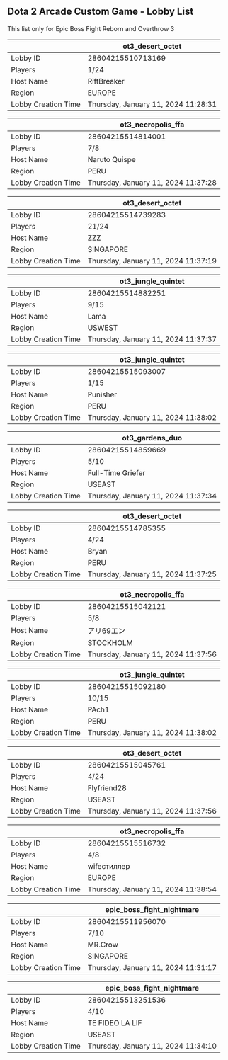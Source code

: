 ## Dota 2 Arcade Custom Game - Lobby List

This list only for Epic Boss Fight Reborn and Overthrow 3

|  | ot3_desert_octet |
| ------ | ------ |
| Lobby ID | 28604215510713169 |
| Players | 1/24 |
| Host Name | RiftBreaker |
| Region | EUROPE |
| Lobby Creation Time | Thursday, January 11, 2024 11:28:31 |


|  | ot3_necropolis_ffa |
| ------ | ------ |
| Lobby ID | 28604215514814001 |
| Players | 7/8 |
| Host Name | Naruto Quispe |
| Region | PERU |
| Lobby Creation Time | Thursday, January 11, 2024 11:37:28 |


|  | ot3_desert_octet |
| ------ | ------ |
| Lobby ID | 28604215514739283 |
| Players | 21/24 |
| Host Name | ZZZ |
| Region | SINGAPORE |
| Lobby Creation Time | Thursday, January 11, 2024 11:37:19 |


|  | ot3_jungle_quintet |
| ------ | ------ |
| Lobby ID | 28604215514882251 |
| Players | 9/15 |
| Host Name | Lama |
| Region | USWEST |
| Lobby Creation Time | Thursday, January 11, 2024 11:37:37 |


|  | ot3_jungle_quintet |
| ------ | ------ |
| Lobby ID | 28604215515093007 |
| Players | 1/15 |
| Host Name | Punisher |
| Region | PERU |
| Lobby Creation Time | Thursday, January 11, 2024 11:38:02 |


|  | ot3_gardens_duo |
| ------ | ------ |
| Lobby ID | 28604215514859669 |
| Players | 5/10 |
| Host Name | Full-Time Griefer |
| Region | USEAST |
| Lobby Creation Time | Thursday, January 11, 2024 11:37:34 |


|  | ot3_desert_octet |
| ------ | ------ |
| Lobby ID | 28604215514785355 |
| Players | 4/24 |
| Host Name | Bryan |
| Region | PERU |
| Lobby Creation Time | Thursday, January 11, 2024 11:37:25 |


|  | ot3_necropolis_ffa |
| ------ | ------ |
| Lobby ID | 28604215515042121 |
| Players | 5/8 |
| Host Name | アリ69エン |
| Region | STOCKHOLM |
| Lobby Creation Time | Thursday, January 11, 2024 11:37:56 |


|  | ot3_jungle_quintet |
| ------ | ------ |
| Lobby ID | 28604215515092180 |
| Players | 10/15 |
| Host Name | PAch1 |
| Region | PERU |
| Lobby Creation Time | Thursday, January 11, 2024 11:38:02 |


|  | ot3_desert_octet |
| ------ | ------ |
| Lobby ID | 28604215515045761 |
| Players | 4/24 |
| Host Name | Flyfriend28 |
| Region | USEAST |
| Lobby Creation Time | Thursday, January 11, 2024 11:37:56 |


|  | ot3_necropolis_ffa |
| ------ | ------ |
| Lobby ID | 28604215515516732 |
| Players | 4/8 |
| Host Name | wifeстиллер |
| Region | EUROPE |
| Lobby Creation Time | Thursday, January 11, 2024 11:38:54 |


|  | epic_boss_fight_nightmare |
| ------ | ------ |
| Lobby ID | 28604215511956070 |
| Players | 7/10 |
| Host Name | MR.Crow |
| Region | SINGAPORE |
| Lobby Creation Time | Thursday, January 11, 2024 11:31:17 |


|  | epic_boss_fight_nightmare |
| ------ | ------ |
| Lobby ID | 28604215513251536 |
| Players | 4/10 |
| Host Name | TE FIDEO LA LIF |
| Region | USEAST |
| Lobby Creation Time | Thursday, January 11, 2024 11:34:10 |


